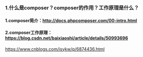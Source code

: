### 1.什么是composer？composer的作用？工作原理是什么？
#### 1.composer简介：http://docs.phpcomposer.com/00-intro.html
#### 2.composer工作原理：https://blog.csdn.net/baixiaoshi/article/details/50993696
https://www.cnblogs.com/isykw/p/6874436.html

### 
